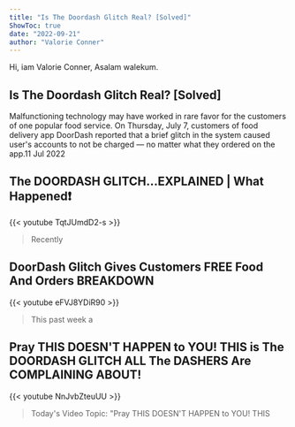 ```yaml
---
title: "Is The Doordash Glitch Real? [Solved]"
ShowToc: true 
date: "2022-09-21"
author: "Valorie Conner" 
---
```


Hi, iam Valorie Conner, Asalam walekum.
## Is The Doordash Glitch Real? [Solved]
 Malfunctioning technology may have worked in rare favor for the customers of one popular food service. On Thursday, July 7, customers of food delivery app DoorDash reported that a brief glitch in the system caused user's accounts to not be charged — no matter what they ordered on the app.11 Jul 2022

## The DOORDASH GLITCH…EXPLAINED | What Happened❗️
{{< youtube TqtJUmdD2-s >}}
>Recently 

## DoorDash Glitch Gives Customers FREE Food And Orders BREAKDOWN
{{< youtube eFVJ8YDiR90 >}}
>This past week a 

## Pray THIS DOESN'T HAPPEN to YOU! THIS is The DOORDASH GLITCH ALL The DASHERS Are COMPLAINING ABOUT!
{{< youtube NnJvbZteuUU >}}
>Today's Video Topic: "Pray THIS DOESN'T HAPPEN to YOU! THIS 

